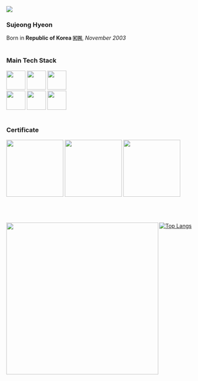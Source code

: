 <img src="https://hits.seeyoufarm.com/api/count/incr/badge.svg?url=https%3A%2F%2Fgithub.com%2Ficebear2n2&count_bg=%230E2C8E&title_bg=%232D2D2D&icon=&icon_color=%23E7E7E7&title=hits&edge_flat=false"/></a></p>

### Sujeong Hyeon
  
Born in **Republic of Korea 🇰🇷**,  _November 2003_ 
<br/>
<br/>

### Main Tech Stack
<img src="https://github.com/icebear2n2/icebear2n2/assets/87232411/fd826350-37c1-47c8-b245-39a18a2b45d9" width=50>
<img src="https://github.com/icebear2n2/icebear2n2/assets/87232411/61025cb2-3dd0-4dcd-9a03-dee894a7841d" width=50>
<img src="https://github.com/icebear2n2/icebear2n2/assets/87232411/6fae5b03-aa5a-4ef5-851f-eed28d56c63b" width=50>  
<br/>
<img src="https://github.com/icebear2n2/icebear2n2/assets/87232411/e53400ff-8a11-4047-96c7-347b0aec4e92" width=50>
<img src="https://github.com/icebear2n2/icebear2n2/assets/87232411/4a534f55-92df-4573-acd6-b30fb0b62764" width=50>
<img src="https://github.com/icebear2n2/icebear2n2/assets/87232411/3f8e4695-0bf9-4081-aea0-8a58fe3df215" width=50>
<br/>
<br/>

### Certificate
<img src="https://github.com/icebear2n2/icebear2n2/assets/87232411/55c556f3-a918-4609-b66a-fd9a94e7d6b4" width=150>
<img src="https://github.com/icebear2n2/icebear2n2/assets/87232411/e5795a25-814c-42f8-9a0f-e3e5697ef7fe" width=150>
<img src="https://github.com/icebear2n2/icebear2n2/assets/87232411/577028c6-8cc3-4db0-baf4-8e21be187816" width=150>

<br/>
<br/>
<br/>
<br/>



<img src="https://github-readme-stats.vercel.app/api?username=icebear2n2&theme=chartreuse-dark&show_icons=true" width=400 align="left">[![Top Langs](https://github-readme-stats.vercel.app/api/top-langs/?username=icebear2n2&exclude_repo=icebear2n2.github.io,AFOS,icebear2n2&theme=chartreuse-dark&layout=compact)](https://github.com/anuraghazra/github-readme-stats)

